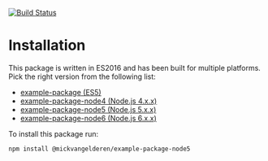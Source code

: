 [![Build Status](https://travis-ci.org/mickvangelderen/example-package.svg)](https://travis-ci.org/mickvangelderen/example-package)

# Installation

This package is written in ES2016 and has been built for multiple platforms. Pick the right version from the following list:

 * [example-package (ES5)](https://www.npmjs.com/package/@mickvangelderen/example-package)
 * [example-package-node4 (Node.js 4.x.x)](https://www.npmjs.com/package/@mickvangelderen/example-package-node4)
 * [example-package-node5 (Node.js 5.x.x)](https://www.npmjs.com/package/@mickvangelderen/example-package-node5)
 * [example-package-node6 (Node.js 6.x.x)](https://www.npmjs.com/package/@mickvangelderen/example-package-node6)

To install this package run:

```bash
npm install @mickvangelderen/example-package-node5
```
